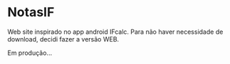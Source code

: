 # NotasIF

Web site inspirado no app android IFcalc.
Para não haver necessidade de download, decidi fazer a versão WEB.

Em produção...
